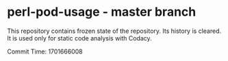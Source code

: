 # perl-pod-usage - master branch

This repository contains frozen state of the repository.
Its history is cleared. It is used only for static code
analysis with Codacy.

Commit Time: 1701666008